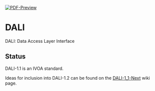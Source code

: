 [![PDF-Preview](https://img.shields.io/badge/Preview-PDF-blue)](../../releases/download/auto-pdf-preview/DALI-draft.pdf)

# DALI
DALI: Data Access Layer Interface

## Status

DALI-1.1 is an IVOA standard.

Ideas for inclusion into DALI-1.2 can be found on the
<a href="https://wiki.ivoa.net/twiki/bin/view/IVOA/DALI-1_1-Next">DALI-1_1-Next</a>
wiki page.

